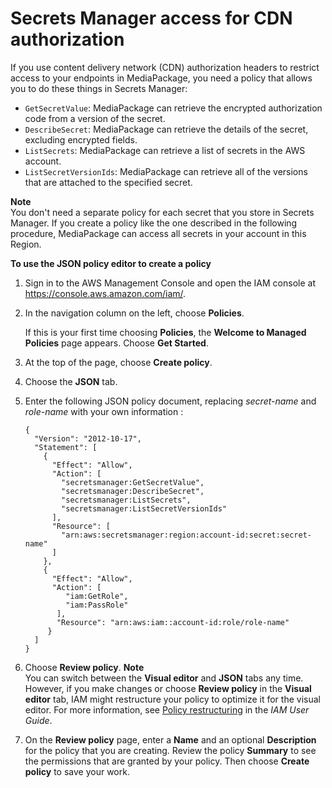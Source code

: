 # Secrets Manager access for CDN authorization<a name="setting-up-create-trust-rel-policy-cdn"></a>

If you use content delivery network \(CDN\) authorization headers to restrict access to your endpoints in MediaPackage, you need a policy that allows you to do these things in Secrets Manager:
+ `GetSecretValue`: MediaPackage can retrieve the encrypted authorization code from a version of the secret\.
+ `DescribeSecret`: MediaPackage can retrieve the details of the secret, excluding encrypted fields\.
+ `ListSecrets`: MediaPackage can retrieve a list of secrets in the AWS account\.
+ `ListSecretVersionIds`: MediaPackage can retrieve all of the versions that are attached to the specified secret\.

**Note**  
You don't need a separate policy for each secret that you store in Secrets Manager\. If you create a policy like the one described in the following procedure, MediaPackage can access all secrets in your account in this Region\.

**To use the JSON policy editor to create a policy**

1. Sign in to the AWS Management Console and open the IAM console at [https://console\.aws\.amazon\.com/iam/](https://console.aws.amazon.com/iam/)\.

1. In the navigation column on the left, choose **Policies**\. 

   If this is your first time choosing **Policies**, the **Welcome to Managed Policies** page appears\. Choose **Get Started**\.

1. At the top of the page, choose **Create policy**\.

1. Choose the **JSON** tab\.

1. Enter the following JSON policy document, replacing *secret\-name* and *role\-name* with your own information :

   ```
   {
     "Version": "2012-10-17",
     "Statement": [
       {
         "Effect": "Allow",
         "Action": [
           "secretsmanager:GetSecretValue",
           "secretsmanager:DescribeSecret",
           "secretsmanager:ListSecrets",
           "secretsmanager:ListSecretVersionIds"
         ],
         "Resource": [
           "arn:aws:secretsmanager:region:account-id:secret:secret-name"
         ]
       },
       {
         "Effect": "Allow",
         "Action": [
            "iam:GetRole",
            "iam:PassRole"
          ],
          "Resource": "arn:aws:iam::account-id:role/role-name"
        }
     ]
   }
   ```

1. Choose **Review policy**\.
**Note**  
You can switch between the **Visual editor** and **JSON** tabs any time\. However, if you make changes or choose **Review policy** in the **Visual editor** tab, IAM might restructure your policy to optimize it for the visual editor\. For more information, see [Policy restructuring](https://docs.aws.amazon.com/IAM/latest/UserGuide/troubleshoot_policies.html#troubleshoot_viseditor-restructure) in the *IAM User Guide*\.

1. On the **Review policy** page, enter a **Name** and an optional **Description** for the policy that you are creating\. Review the policy **Summary** to see the permissions that are granted by your policy\. Then choose **Create policy** to save your work\.